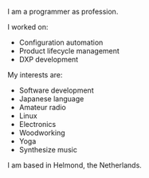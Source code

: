 I am a programmer as profession.

I worked on:

*   Configuration automation
*   Product lifecycle management
*   DXP development

My interests are:

*   Software development
*   Japanese language
*   Amateur radio
*   Linux
*   Electronics
*   Woodworking
*   Yoga
*   Synthesize music

I am based in Helmond, the Netherlands.